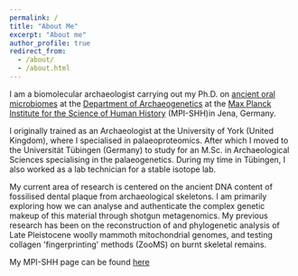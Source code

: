 ```yaml
---
permalink: /
title: "About Me"
excerpt: "About me"
author_profile: true
redirect_from:
  - /about/
  - /about.html
---
```


I am a biomolecular archaeologist carrying out my Ph.D. on [ancient oral microbiomes](http://www.shh.mpg.de/348251/Evolution-and-Ecology-of-the-Human-Oral-Microbiome) at the [Department of Archaeogenetics](http://www.shh.mpg.de/28671/research_outline) at the [Max Planck Institute for the Science of Human History](http://www.shh.mpg.de/en) (MPI-SHH)in Jena, Germany.

I originally trained as an Archaeologist at the University of York (United Kingdom), where I specialised in palaeoproteomics. After which I moved to the Universität Tübingen (Germany) to study for an M.Sc. in Archaeological Sciences specialising in the palaeogenetics. During my time in Tübingen, I also worked as a lab technician for a stable isotope lab.

My current area of research is centered on the ancient DNA content of fossilised dental plaque from archaeological skeletons. I am primarily exploring how we can analyse and authenticate the complex genetic makeup of this material through shotgun metagenomics. My previous research has been on the reconstruction of and phylogenetic analysis of Late Pleistocene woolly mammoth mitochondrial genomes, and testing collagen 'fingerprinting' methods (ZooMS) on burnt skeletal remains.

My MPI-SHH page can be found [here]("http://www.shh.mpg.de/employees/45083/25522")
